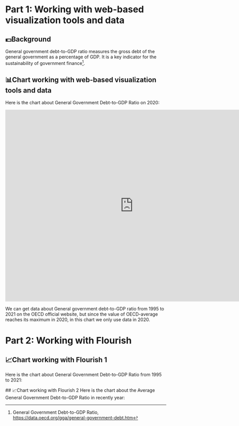 # **Part 1: Working with web-based visualization tools and data**
## 💵Background	
General government debt-to-GDP ratio measures the gross debt of the general government as a percentage of GDP. It is a key indicator for the sustainability of government finance[^1]. 
## 📊Chart working with web-based visualization tools and data 
Here is the chart about General Government Debt-to-GDP Ratio on 2020:
<iframe src="https://data.oecd.org/chart/6XKi" width="800" height="600" style="border: 0" mozallowfullscreen="true" webkitallowfullscreen="true" allowfullscreen="true"><a href="https://data.oecd.org/chart/6XKi" target="_blank">OECD Chart: General government debt, Total, % of GDP, Annual, 2020</a></iframe>

We can get data about General government debt-to-GDP ratio from 1995 to 2021 on the OECD official website, but since the value of OECD-average reaches its maximum in 2020, in this chart we only use data in 2020.

  
[^1]: General Government Debt-to-GDP Ratio, https://data.oecd.org/gga/general-government-debt.htm


# **Part 2: Working with Flourish**
## 📈Chart working with Flourish 1
Here is the chart about General Government Debt-to-GDP Ratio from 1995 to 2021:
<div class="flourish-embed flourish-chart" data-src="visualisation/12550638"><script src="https://public.flourish.studio/resources/embed.js"></script></div>
## 📈Chart working with Flourish 2
Here is the chart about the Average General Government Debt-to-GDP Ratio in recently year:
<div class="flourish-embed flourish-chart" data-src="visualisation/12561280"><script src="https://public.flourish.studio/resources/embed.js"></script></div>
